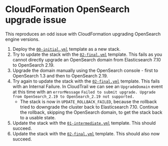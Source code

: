 # CloudFormation OpenSearch upgrade issue

This reproduces an odd issue with CloudFormation upgrading OpenSearch engine versions.

1. Deploy the [`00-initial.yml`](00-initial.yml) template as a new stack.
2. Try to update the stack with the [`02-final.yml`](02-final.yml) template. This fails as you cannot directly upgrade an OpenSearch domain from Elasticsearch 7.10 to OpenSearch 2.19.
3. Upgrade the domain manually using the OpenSearch console - first to OpenSearch 1.3 and then to OpenSearch 2.19.
4. Try again to update the stack with the [`02-final.yml`](02-final.yml) template. This fails with an Internal Failure. In CloudTrail we can see an `UpgradeDomain` event at this time with an `errorMessage` `Failed to submit upgrade. Upgrade from OpenSearch_2.19 to OpenSearch_2.19 not supported.`
    * The stack is now in `UPDATE_ROLLBACK_FAILED`, because the rollback tried to downgrade the cluster back to Elasticsearch 7.10. Continue the rollback, skipping the OpenSearch domain, to get the stack back to a usable state.
5. Update the stack with the [`01-intermediate.yml`](01-intermediate.yml) template. This should succeed.
6. Update the stack with the [`02-final.yml`](02-final.yml) template. This should also now succeed.
